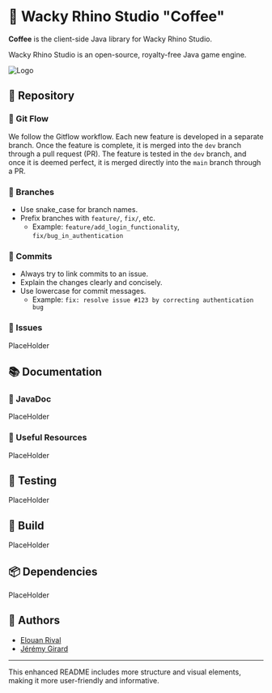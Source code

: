# 🦏 Wacky Rhino Studio "Coffee"

**Coffee** is the client-side Java library for Wacky Rhino Studio.

Wacky Rhino Studio is an open-source, royalty-free Java game engine.

![Logo](https://i.kym-cdn.com/entries/icons/facebook/000/019/976/4zd8o6h9qxn51.jpg)

## 📂 Repository

### 🚀 Git Flow
We follow the Gitflow workflow. Each new feature is developed in a separate branch. Once the feature is complete, it is merged into the `dev` branch through a pull request (PR). The feature is tested in the `dev` branch, and once it is deemed perfect, it is merged directly into the `main` branch through a PR.

### 🌿 Branches
- Use snake_case for branch names.
- Prefix branches with `feature/`, `fix/`, etc.
  - Example: `feature/add_login_functionality`, `fix/bug_in_authentication`

### 📝 Commits
- Always try to link commits to an issue.
- Explain the changes clearly and concisely.
- Use lowercase for commit messages.
  - Example: `fix: resolve issue #123 by correcting authentication bug`

### 🐛 Issues
PlaceHolder

## 📚 Documentation

### 📖 JavaDoc
PlaceHolder

### 📌 Useful Resources
PlaceHolder

## 🧪 Testing
PlaceHolder

## 🔨 Build
PlaceHolder

## 📦 Dependencies
PlaceHolder

## 👥 Authors

- [Elouan Rival](https://github.com/Minouche-mkII)
- [Jérémy Girard](https://github.com/Jemery-Dev)

---

This enhanced README includes more structure and visual elements, making it more user-friendly and informative.
